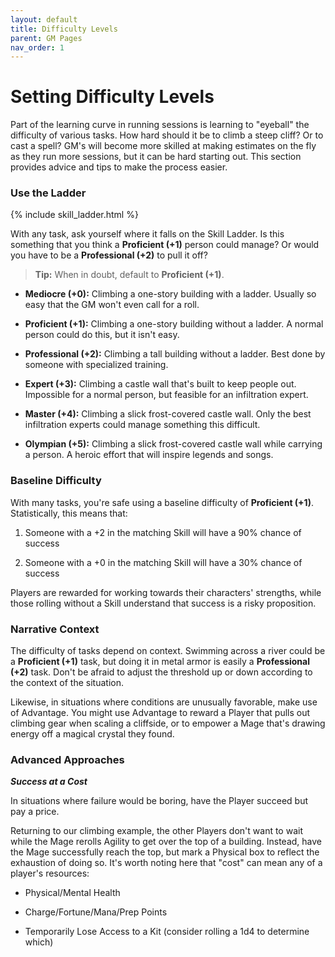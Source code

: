 ```yaml
---
layout: default
title: Difficulty Levels
parent: GM Pages
nav_order: 1
---
```


# Setting Difficulty Levels

Part of the learning curve in running sessions is learning to "eyeball" the difficulty of various tasks. How hard should it be to climb a steep cliff? Or to cast a spell? GM's will become more skilled at making estimates on the fly as they run more sessions, but it can be hard starting out. This section provides advice and tips to make the process easier.


### Use the Ladder 

{% include skill_ladder.html %}

With any task, ask yourself where it falls on the Skill Ladder. Is this something that you think a **Proficient (+1)** person could manage? Or would you have to be a **Professional (+2)** to pull it off? 

> **Tip:** When in doubt, default to **Proficient (+1)**.  

* **Mediocre (+0):** Climbing a one-story building with a ladder. Usually so easy that the GM won't even call for a roll.

* **Proficient (+1):** Climbing a one-story building without a ladder. A normal person could do this, but it isn't easy.

* **Professional (+2):** Climbing a tall building without a ladder. Best done by someone with specialized training.

* **Expert (+3):** Climbing a castle wall that's built to keep people out. Impossible for a normal person, but feasible for an infiltration expert.

* **Master (+4):** Climbing a slick frost-covered castle wall. Only the best infiltration experts could manage something this difficult.

* **Olympian (+5):** Climbing a slick frost-covered castle wall while carrying a person. A heroic effort that will inspire legends and songs.


### Baseline Difficulty

With many tasks, you're safe using a baseline difficulty of **Proficient (+1)**. Statistically, this means that:

1. Someone with a +2 in the matching Skill will have a 90% chance of success

2. Someone with a +0 in the matching Skill will have a 30% chance of success

Players are rewarded for working towards their characters' strengths, while those rolling without a Skill understand that success is a risky proposition. 


### Narrative Context

The difficulty of tasks depend on context. Swimming across a river could be a **Proficient (+1)** task, but doing it in metal armor is easily a **Professional (+2)** task. Don't be afraid to adjust the threshold up or down according to the context of the situation.

Likewise, in situations where conditions are unusually favorable, make use of Advantage. You might use Advantage to reward a Player that pulls out climbing gear when scaling a cliffside, or to empower a Mage that's drawing energy off a magical crystal they found.


### Advanced Approaches

***Success at a Cost***

In situations where failure would be boring, have the Player succeed but pay a price.

Returning to our climbing example, the other Players don't want to wait while the Mage rerolls Agility to get over the top of a building. Instead, have the Mage successfully reach the top, but mark a Physical box to reflect the exhaustion of doing so. It's worth noting here that "cost" can mean any of a player's resources:

* Physical/Mental Health

* Charge/Fortune/Mana/Prep Points

* Temporarily Lose Access to a Kit (consider rolling a 1d4 to determine which)

